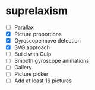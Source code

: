 # suprelaxism

- [ ] Parallax
- [x] Picture proportions
- [x] Gyroscope move detection
- [x] SVG approach
- [ ] Build with Gulp
- [ ] Smooth gyroscope animations
- [ ] Gallery
- [ ] Picture picker
- [ ] Add at least 16 pictures
